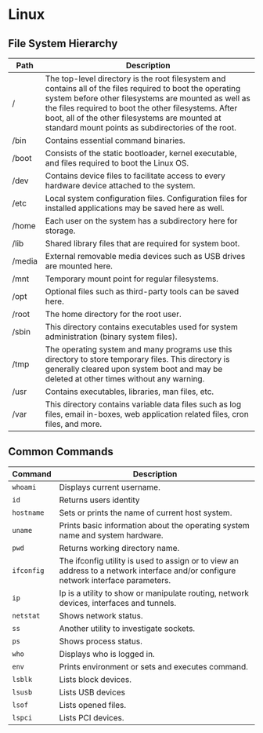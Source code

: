 # Linux

## File System Hierarchy

| Path   | Description                                                                                                                                                                                                                                                                                                                       |
| ------ | --------------------------------------------------------------------------------------------------------------------------------------------------------------------------------------------------------------------------------------------------------------------------------------------------------------------------------- |
| /      | The top-level directory is the root filesystem and contains all of the files required to boot the operating system before other filesystems are mounted as well as the files required to boot the other filesystems. After boot, all of the other filesystems are mounted at standard mount points as subdirectories of the root. |
| /bin   | Contains essential command binaries.                                                                                                                                                                                                                                                                                              |
| /boot  | Consists of the static bootloader, kernel executable, and files required to boot the Linux OS.                                                                                                                                                                                                                                    |
| /dev   | Contains device files to facilitate access to every hardware device attached to the system.                                                                                                                                                                                                                                       |
| /etc   | Local system configuration files. Configuration files for installed applications may be saved here as well.                                                                                                                                                                                                                       |
| /home  | Each user on the system has a subdirectory here for storage.                                                                                                                                                                                                                                                                      |
| /lib   | Shared library files that are required for system boot.                                                                                                                                                                                                                                                                           |
| /media | External removable media devices such as USB drives are mounted here.                                                                                                                                                                                                                                                             |
| /mnt   | Temporary mount point for regular filesystems.                                                                                                                                                                                                                                                                                    |
| /opt   | Optional files such as third-party tools can be saved here.                                                                                                                                                                                                                                                                       |
| /root  | The home directory for the root user.                                                                                                                                                                                                                                                                                             |
| /sbin  | This directory contains executables used for system administration (binary system files).                                                                                                                                                                                                                                         |
| /tmp   | The operating system and many programs use this directory to store temporary files. This directory is generally cleared upon system boot and may be deleted at other times without any warning.                                                                                                                                   |
| /usr   | Contains executables, libraries, man files, etc.                                                                                                                                                                                                                                                                                  |
| /var   | This directory contains variable data files such as log files, email in-boxes, web application related files, cron files, and more.                                                                                                                                                                                               |

## Common Commands

| **Command** | **Description**                                                                                                                    |
| ----------- | ---------------------------------------------------------------------------------------------------------------------------------- |
| `whoami`    | Displays current username.                                                                                                         |
| `id`        | Returns users identity                                                                                                             |
| `hostname`  | Sets or prints the name of current host system.                                                                                    |
| `uname`     | Prints basic information about the operating system name and system hardware.                                                      |
| `pwd`       | Returns working directory name.                                                                                                    |
| `ifconfig`  | The ifconfig utility is used to assign or to view an address to a network interface and/or configure network interface parameters. |
| `ip`        | Ip is a utility to show or manipulate routing, network devices, interfaces and tunnels.                                            |
| `netstat`   | Shows network status.                                                                                                              |
| `ss`        | Another utility to investigate sockets.                                                                                            |
| `ps`        | Shows process status.                                                                                                              |
| `who`       | Displays who is logged in.                                                                                                         |
| `env`       | Prints environment or sets and executes command.                                                                                   |
| `lsblk`     | Lists block devices.                                                                                                               |
| `lsusb`     | Lists USB devices                                                                                                                  |
| `lsof`      | Lists opened files.                                                                                                                |
| `lspci`     | Lists PCI devices.                                                                                                                 |
